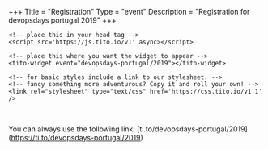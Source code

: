 +++
Title = "Registration"
Type = "event"
Description = "Registration for devopsdays portugal 2019"
+++

<div style="width:100%; text-align:left;">

    <!-- place this in your head tag -->
    <script src='https://js.tito.io/v1' async></script>

    <!-- place this where you want the widget to appear -->
    <tito-widget event="devopsdays-portugal/2019"></tito-widget>

    <!-- for basic styles include a link to our stylesheet. -->
    <!-- fancy something more adventurous? Copy it and roll your own! -->
    <link rel="stylesheet" type="text/css" href='https://css.tito.io/v1.1' />

</div>

</br>

You can always use the following link: [ti.to/devopsdays-portugal/2019] (https://ti.to/devopsdays-portugal/2019)